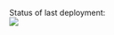 Status of last deployment:<br>
<img src="https://github.com/n1bil/springboot-blog-webapp/workflows/AutomationForBlogApp/badge.svg?branch=main"><br>
